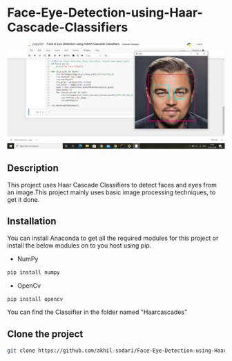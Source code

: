 # Face-Eye-Detection-using-Haar-Cascade-Classifiers


![alt text](https://github.com/akhil-sodari/Face-Eye-Detection-using-Haar-Cascade-Classifiers/blob/master/Screenshot%20(698).png?raw=true)


## Description
This project uses Haar Cascade Classifiers to detect faces and eyes from an image.This project mainly uses basic image processing techniques, to get it done.

## Installation
You can install Anaconda to get all the required modules for this project or install the below modules on to you host using pip.

* NumPy
```bash
pip install numpy
```
* OpenCv
```bash
pip install opencv
```

You can find the Classifier in the folder named "Haarcascades"

## Clone the project
```bash
git clone https://github.com/akhil-sodari/Face-Eye-Detection-using-Haar-Cascade-Classifiers.git
```



